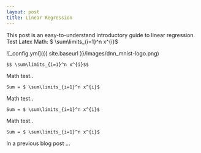 ```yaml
---
layout: post
title: Linear Regression
---
```


This post is an easy-to-understand introductory guide to linear regression. Test Latex Math: $ \sum\limits_{i=1}^n x^{i}$

![_config.yml]({{ site.baseurl }}/images/dnn_mnist-logo.png)

```
$$ \sum\limits_{i=1}^n x^{i}$$
```

Math test..

```
Sum = $ \sum\limits_{i=1}^n x^{i}$
```

Math test..

``
Sum = $ \sum\limits_{i=1}^n x^{i}$
``

Math test..

``
Sum = $ \sum\limits_{i=1}^n x^{i}$
``

In a previous blog post ... 
